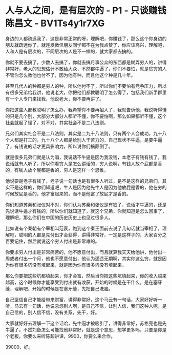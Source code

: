 # 人与人之间，是有层次的 - P1 - 只谈赚钱陈昌文 - BV1Ts4y1r7XG

身边的人都疏远我了，这是非常正常的呀，理解吧，你赚钱了，那么这个你身边的朋友就疏远你了，就连发微信朋友同学都不在为我点赞了，你应该高兴，理解吧，人和人是有层次的，不同层次的人是不一样的，就大家都去搞的。

你就不要去搞了，少数人去搞了，你就去搞月事公众的东西都是糊弄穷人的，讲得非常好，老大的思想估计不敢给大众，不然都牛逼了，你们不要怕，就是贫穷的人不管你怎么教他也付不了，因为他有种，而且他这个种是几十年。

甚至几代人的种都是穷人的种，所以他付不了，所以你们不要怕有竞争压力，所以有很多兄弟给我讲，他说老大，你把他们都教聪明了怎么得了，包括我们新手群里有一个人专门来找我，他说老大，你不要再讲了。

你把这些人都教聪明了怎么办，我希望你不要再招人了，我就告诉他，我说听得懂的只是几个别，大部分大部分人都听不懂，你不要怕啊，那么如果都听不懂，这个社会就起了怪了，对不对，其实社会不是二八法则。

兄弟们其实社会不是二八法则，其实是二九十八法则，只有两个人会成功，九十八个人都是打工的，九十八个人都是给别人干苦力的，自己现状不牛逼，是要牛逼了，有钱说的话才更具影响力，所以说你们搞颠倒了。

就是很多兄弟们就是认为唱，我说话不牛逼是因为我没钱，本老子有钱有钱了，我说话就有人听了，所以你看穷人是怎么讲话的，穷人说啊，有钱人放个屁都是香的，有钱人放个屁都是香的，穷人是这样一个思维。

他说要是老子有钱了，老子说一句话也是有很多人听过，是不是这样的兄弟们，其实不是这样的，你们知道吧，牛人是因为他先牛人是因为他放屁是香的，他在穷的时候放屁是香的，他才富起来的，而不是他富了放屁才是香的。

你们知道苏秦和张仪对不对，你们认为苏秦和张仪是有钱了，说话才牛逼的，还是先说话牛逼才有钱的，所以你们就知道了，就这个兄弟，你就知道是怎么回事了，理解吧，那么你们在中国的历史历史上也见过很多人。

比如说有个秦朝有个宰相叫范衰，跑到这个秦王面前去说了几句话就当宰相了，理解吧，聪明的人都是先付出才会获得，讲得非常好，一定是这样子的，大家百分之百要记住，然后就说这个穷人付出是非常难的。

你要求穷人付出是非常痛苦的，他不愿意付出，而且就算我天天给他讲，他付出一周或者付出一个月，他也不愿意付出，他认为遥遥无期啊，其实你这么穷，就是因为你有很多坑没有填起来，就是因为你有很多坑没有填起来。

那么你要把这些坑都填起来，你才会富，然后当你把这些坑填起来，你的收入越来越高，这个时候你才能享受到付出就有收获，开始的时候是在干什么，是在塞牙缝，理解吧，开始的时候是在塞牙缝，先把自己洗脑。

自己坚信自己才能给带来财富，讲得非常好，这个马云有一句话，大家好好听一听，马云有一句话，他说忽悠别人啊，是自己不信，让别人信，我们这种人呢，是自己信的，别人信不信，没有关系，先干，好。

大家就好好去理解一下这个话哈，先牛逼才被吸引了，讲得非常好，苏格亮也是先牛逼了，不然刘备怎么可能找他非常好，就是这个意思，想学更多吗，只要是你是个老板，你要么来听陈超讲课，9900，你要么来合作。

39000，好。